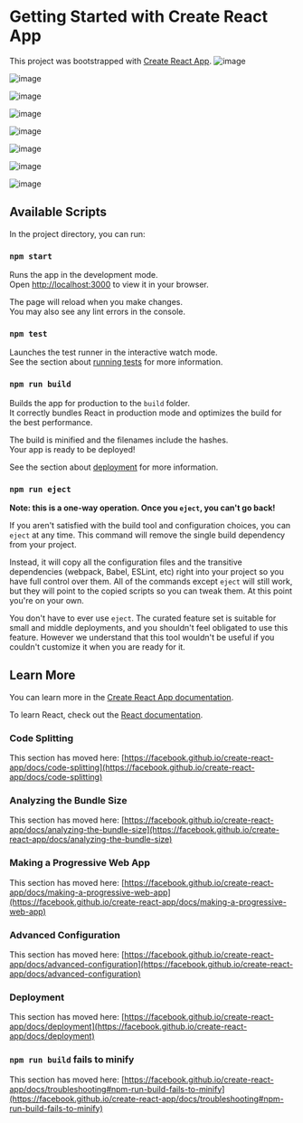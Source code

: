 # Getting Started with Create React App

This project was bootstrapped with [Create React App](https://github.com/facebook/create-react-app).
![image](https://github.com/mantejohannes/HotelApp/assets/125446000/891be969-2e73-45f6-a675-e2e4a14d780b)


![image](https://github.com/mantejohannes/HotelApp/assets/125446000/d82bde75-166c-48f0-b8e3-a349176559a6)


![image](https://github.com/mantejohannes/HotelApp/assets/125446000/938be2e8-3ea3-4041-b8c0-4466a96b177f)


![image](https://github.com/mantejohannes/HotelApp/assets/125446000/0d4dcf81-9ef3-43da-9ca0-12dbfbb6c4f5)


![image](https://github.com/mantejohannes/HotelApp/assets/125446000/d4b81038-cd13-4ec9-a189-6e0ec26099fa)


![image](https://github.com/mantejohannes/HotelApp/assets/125446000/e67c0f6c-b84f-4dd9-9b75-face2ef0803c)


![image](https://github.com/mantejohannes/HotelApp/assets/125446000/4b4285ad-3467-4dc3-b3d6-3855b15c5b87)

![image](https://github.com/mantejohannes/HotelApp/assets/125446000/9f53eb7a-16d0-4a92-a692-cf2c2b76c5e9)

## Available Scripts

In the project directory, you can run:

### `npm start`

Runs the app in the development mode.\
Open [http://localhost:3000](http://localhost:3000) to view it in your browser.

The page will reload when you make changes.\
You may also see any lint errors in the console.

### `npm test`

Launches the test runner in the interactive watch mode.\
See the section about [running tests](https://facebook.github.io/create-react-app/docs/running-tests) for more information.

### `npm run build`

Builds the app for production to the `build` folder.\
It correctly bundles React in production mode and optimizes the build for the best performance.

The build is minified and the filenames include the hashes.\
Your app is ready to be deployed!

See the section about [deployment](https://facebook.github.io/create-react-app/docs/deployment) for more information.

### `npm run eject`

**Note: this is a one-way operation. Once you `eject`, you can't go back!**

If you aren't satisfied with the build tool and configuration choices, you can `eject` at any time. This command will remove the single build dependency from your project.

Instead, it will copy all the configuration files and the transitive dependencies (webpack, Babel, ESLint, etc) right into your project so you have full control over them. All of the commands except `eject` will still work, but they will point to the copied scripts so you can tweak them. At this point you're on your own.

You don't have to ever use `eject`. The curated feature set is suitable for small and middle deployments, and you shouldn't feel obligated to use this feature. However we understand that this tool wouldn't be useful if you couldn't customize it when you are ready for it.

## Learn More

You can learn more in the [Create React App documentation](https://facebook.github.io/create-react-app/docs/getting-started).

To learn React, check out the [React documentation](https://reactjs.org/).

### Code Splitting

This section has moved here: [https://facebook.github.io/create-react-app/docs/code-splitting](https://facebook.github.io/create-react-app/docs/code-splitting)

### Analyzing the Bundle Size

This section has moved here: [https://facebook.github.io/create-react-app/docs/analyzing-the-bundle-size](https://facebook.github.io/create-react-app/docs/analyzing-the-bundle-size)

### Making a Progressive Web App

This section has moved here: [https://facebook.github.io/create-react-app/docs/making-a-progressive-web-app](https://facebook.github.io/create-react-app/docs/making-a-progressive-web-app)

### Advanced Configuration

This section has moved here: [https://facebook.github.io/create-react-app/docs/advanced-configuration](https://facebook.github.io/create-react-app/docs/advanced-configuration)

### Deployment

This section has moved here: [https://facebook.github.io/create-react-app/docs/deployment](https://facebook.github.io/create-react-app/docs/deployment)

### `npm run build` fails to minify

This section has moved here: [https://facebook.github.io/create-react-app/docs/troubleshooting#npm-run-build-fails-to-minify](https://facebook.github.io/create-react-app/docs/troubleshooting#npm-run-build-fails-to-minify)
